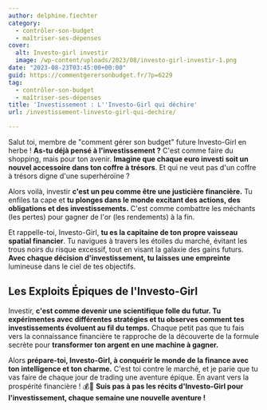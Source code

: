 ```yaml
---
author: delphine.fiechter
category:
  - contrôler-son-budget
  - maîtriser-ses-dépenses
cover:
  alt: Investo-girl investir
  image: /wp-content/uploads/2023/08/investo-girl-investir-1.png
date: "2023-08-23T03:45:00+00:00"
guid: https://commentgerersonbudget.fr/?p=6229
tag:
  - contrôler-son-budget
  - maîtriser-ses-dépenses
title: 'Investissement : L''Investo-Girl qui déchire'
url: /investissement-linvesto-girl-qui-dechire/

---
```

Salut toi, membre de "comment gérer son budget" future Investo-Girl en herbe ! **As-tu déjà pensé à l'investissement ?** C'est comme faire du shopping, mais pour ton avenir. **Imagine que chaque euro investi soit un nouvel accessoire dans ton coffre à trésors**. Et qui ne veut pas d'un coffre à trésors digne d'une superhéroïne ?

Alors voilà, investir **c'est un peu comme être une justicière financière.** Tu enfiles ta cape et **tu plonges dans le monde excitant des actions, des obligations et des investissements.** C'est comme combattre les méchants (les pertes) pour gagner de l'or (les rendements) à la fin.

Et rappelle-toi, Investo-Girl, **tu es la capitaine de ton propre vaisseau spatial financier**. Tu navigues à travers les étoiles du marché, évitant les trous noirs du risque excessif, tout en visant la galaxie des gains futurs. **Avec chaque décision d'investissement, tu laisses une empreinte** lumineuse dans le ciel de tes objectifs.

## Les Exploits Épiques de l'Investo-Girl

Investir, **c'est comme devenir une scientifique folle du futur. Tu expérimentes avec différentes stratégies et tu observes comment tes investissements évoluent au fil du temps.** Chaque petit pas que tu fais vers la connaissance financière te rapproche de la découverte de la formule secrète pour **transformer ton argent en une machine à gagner.**

Alors **prépare-toi, Investo-Girl, à conquérir le monde de la finance avec ton intelligence et ton charme.** C'est toi contre le marché, et je parie que tu vas faire de chaque jour de trading une aventure épique. En avant vers la prospérité financière ! 💰🚀 **Suis pas à pas les récits d'Investo-Girl pour l'investissement, chaque semaine une nouvelle aventure !**
